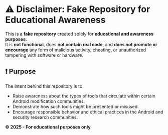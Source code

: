 # ⚠️ Disclaimer: Fake Repository for Educational Awareness

This is a **fake repository** created solely for **educational and awareness purposes**.  
It is **not functional**, does **not contain real code**, and **does not promote or encourage** any form of malicious activity, cheating, or unauthorized tampering with software or hardware.

## ❗ Purpose

The intent behind this repository is to:

- Raise awareness about the types of tools that circulate within certain Android modification communities.
- Demonstrate how such tools might be presented or misused.
- Encourage responsible behavior and ethical practices in the Android and security research communities.


**© 2025 - For educational purposes only**
